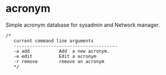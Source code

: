 # acronym
Simple acronym database for sysadmin and Network manager. 

	/*
	   current command line arguments
	   ---------------------------------------
	   -a add			Add  a new acronym.
	   -e edit			Edit a acronym
	   -r remove		remove an acronym
	   */


